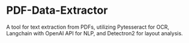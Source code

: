# PDF-Data-Extractor
A tool for text extraction from PDFs, utilizing Pytesseract for OCR, Langchain with OpenAI API for NLP, and Detectron2 for layout analysis.
